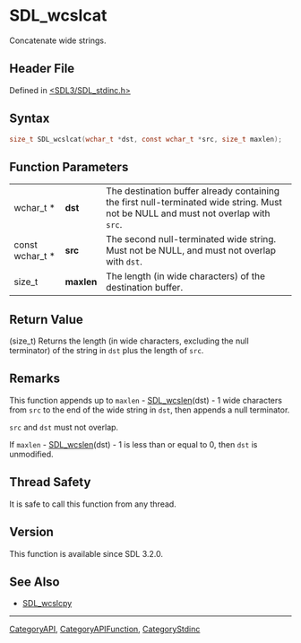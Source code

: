 # SDL_wcslcat

Concatenate wide strings.

## Header File

Defined in [<SDL3/SDL_stdinc.h>](https://github.com/libsdl-org/SDL/blob/main/include/SDL3/SDL_stdinc.h)

## Syntax

```c
size_t SDL_wcslcat(wchar_t *dst, const wchar_t *src, size_t maxlen);
```

## Function Parameters

|                 |            |                                                                                                                                    |
| --------------- | ---------- | ---------------------------------------------------------------------------------------------------------------------------------- |
| wchar_t *       | **dst**    | The destination buffer already containing the first null-terminated wide string. Must not be NULL and must not overlap with `src`. |
| const wchar_t * | **src**    | The second null-terminated wide string. Must not be NULL, and must not overlap with `dst`.                                         |
| size_t          | **maxlen** | The length (in wide characters) of the destination buffer.                                                                         |

## Return Value

(size_t) Returns the length (in wide characters, excluding the null
terminator) of the string in `dst` plus the length of `src`.

## Remarks

This function appends up to `maxlen` - [SDL_wcslen](SDL_wcslen)(dst) - 1
wide characters from `src` to the end of the wide string in `dst`, then
appends a null terminator.

`src` and `dst` must not overlap.

If `maxlen` - [SDL_wcslen](SDL_wcslen)(dst) - 1 is less than or equal to 0,
then `dst` is unmodified.

## Thread Safety

It is safe to call this function from any thread.

## Version

This function is available since SDL 3.2.0.

## See Also

- [SDL_wcslcpy](SDL_wcslcpy)






----
[CategoryAPI](CategoryAPI), [CategoryAPIFunction](CategoryAPIFunction), [CategoryStdinc](CategoryStdinc)

